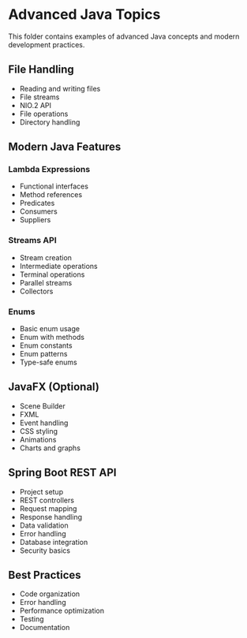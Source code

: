 # Advanced Java Topics

This folder contains examples of advanced Java concepts and modern development practices.

## File Handling
- Reading and writing files
- File streams
- NIO.2 API
- File operations
- Directory handling

## Modern Java Features
### Lambda Expressions
- Functional interfaces
- Method references
- Predicates
- Consumers
- Suppliers

### Streams API
- Stream creation
- Intermediate operations
- Terminal operations
- Parallel streams
- Collectors

### Enums
- Basic enum usage
- Enum with methods
- Enum constants
- Enum patterns
- Type-safe enums

## JavaFX (Optional)
- Scene Builder
- FXML
- Event handling
- CSS styling
- Animations
- Charts and graphs

## Spring Boot REST API
- Project setup
- REST controllers
- Request mapping
- Response handling
- Data validation
- Error handling
- Database integration
- Security basics

## Best Practices
- Code organization
- Error handling
- Performance optimization
- Testing
- Documentation
